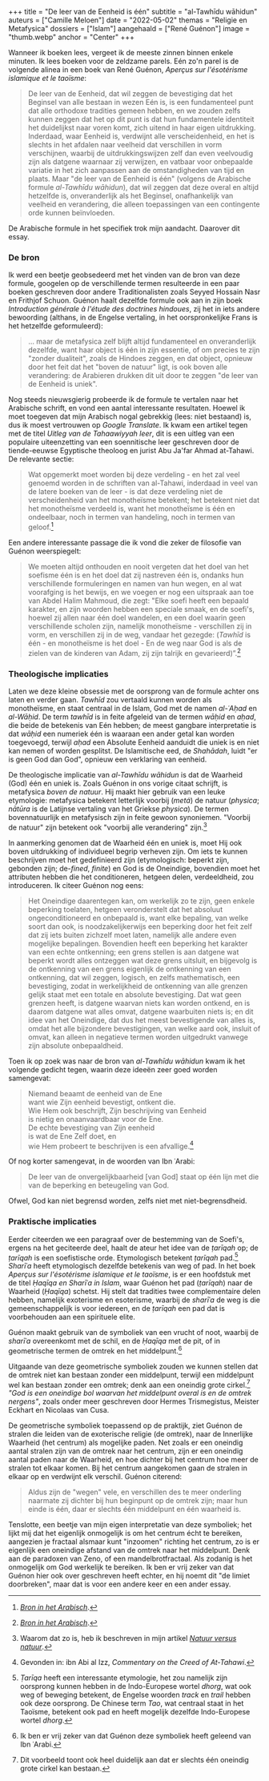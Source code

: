 +++
title = "De leer van de Eenheid is één"
subtitle = "al-Tawhīdu wāhidun"
auteurs = ["Camille Meloen"]
date = "2022-05-02"
themas = "Religie en Metafysica"
dossiers = ["Islam"]
aangehaald = ["René Guénon"]
image = "thumb.webp"
anchor = "Center"
+++


Wanneer ik boeken lees, vergeet ik de meeste zinnen binnen enkele minuten. Ik lees boeken voor de zeldzame parels. Eén zo'n parel is de volgende alinea in een boek van René Guénon, _Aperçus sur l'ésotérisme islamique et le taoïsme_:

>De leer van de Eenheid, dat wil zeggen de bevestiging dat het Beginsel van alle bestaan in wezen Eén is, is een fundamenteel punt dat alle orthodoxe tradities gemeen hebben, en we zouden zelfs kunnen zeggen dat het op dit punt is dat hun fundamentele identiteit het duidelijkst naar voren komt, zich uitend in haar eigen uitdrukking. Inderdaad, waar Eenheid is, verdwijnt alle verscheidenheid, en het is slechts in het afdalen naar veelheid dat verschillen in vorm verschijnen, waarbij de uitdrukkingswijzen zelf dan even veelvoudig zijn als datgene waarnaar zij verwijzen, en vatbaar voor onbepaalde variatie in het zich aanpassen aan de omstandigheden van tijd en plaats. Maar "de leer van de Eenheid is één" (volgens de Arabische formule _al-Tawhīdu wāhidun_), dat wil zeggen dat deze overal en altijd hetzelfde is, onveranderlijk als het Beginsel, onafhankelijk van veelheid en verandering, die alleen toepassingen van een contingente orde kunnen beïnvloeden.

De Arabische formule in het specifiek trok mijn aandacht. Daarover dit essay.


### De bron

Ik werd een beetje geobsedeerd met het vinden van de bron van deze formule, googelen op de verschillende termen resulteerde in een paar boeken geschreven door andere Traditionalisten zoals Seyyed Hossain Nasr en Frithjof Schuon. Guénon haalt dezelfde formule ook aan in zijn boek _Introduction générale à l'étude des doctrines hindoues_, zij het in iets andere bewoording (althans, in de Engelse vertaling, in het oorspronkelijke Frans is het hetzelfde geformuleerd):

>... maar de metafysica zelf blijft altijd fundamenteel en onveranderlijk dezelfde, want haar object is één in zijn essentie, of om precies te zijn "zonder dualiteit", zoals de Hindoes zeggen, en dat object, opnieuw door het feit dat het "boven de natuur" ligt, is ook boven alle verandering: de Arabieren drukken dit uit door te zeggen "de leer van de Eenheid is uniek".

Nog steeds nieuwsgierig probeerde ik de formule te vertalen naar het Arabische schrift, en vond een aantal interessante resultaten. Hoewel ik moet toegeven dat mijn Arabisch nogal gebrekkig (lees: niet bestaand) is, dus ik moest vertrouwen op _Google Translate_. Ik kwam een artikel tegen met de titel _Uitleg van de Tahaawiyyah leer_, dit is een uitleg van een populaire uiteenzetting van een soennitische leer geschreven door de tiende-eeuwse Egyptische theoloog en jurist Abu Ja'far Ahmad at-Tahawi. De relevante sectie:

>Wat opgemerkt moet worden bij deze verdeling - en het zal veel genoemd worden in de schriften van al-Tahawi, inderdaad in veel van de latere boeken van de leer - is dat deze verdeling niet de verscheidenheid van het monotheïsme betekent; het betekent niet dat het monotheïsme verdeeld is, want het monotheïsme is één en ondeelbaar, noch in termen van handeling, noch in termen van geloof.[^1]

Een andere interessante passage die ik vond die zeker de filosofie van Guénon weerspiegelt:

>We moeten altijd onthouden en nooit vergeten dat het doel van het soefisme één is en het doel dat zij nastreven één is, ondanks hun verschillende formuleringen en namen van hun wegen, en al wat voorafging is het bewijs, en we voegen er nog een uitspraak aan toe van Abdel Halim Mahmoud, die zegt: "Elke soefi heeft een bepaald karakter, en zijn woorden hebben een speciale smaak, en de soefi's, hoewel zij allen naar één doel wandelen, en een doel waarin geen verschillende scholen zijn, namelijk monotheïsme - verschillen zij in vorm, en verschillen zij in de weg, vandaar het gezegde: (_Tawhīd_ is één - en monotheïsme is het doel - En de weg naar God is als de zielen van de kinderen van Adam, zij zijn talrijk en gevarieerd)”.[^2]


### Theologische implicaties

Laten we deze kleine obsessie met de oorsprong van de formule achter ons laten en verder gaan. _Tawhīd_ zou vertaald kunnen worden als monotheïsme, en staat centraal in de Islam, God met de namen _al-ʿAḥad_ en _al-Wāḥid_. De term _tawhīd_ is in feite afgeleid van de termen _wāḥid_ en _aḥad_, die beide de betekenis van Eén hebben; de meest gangbare interpretatie is dat _wāḥid_ een numeriek één is waaraan een ander getal kan worden toegevoegd, terwijl _aḥad_ een Absolute Eenheid aanduidt die uniek is en niet kan nemen of worden gesplitst. De Islamitische eed, de _Shahādah_, luidt "er is geen God dan God", opnieuw een verklaring van eenheid.

De theologische implicatie van _al-Tawhīdu wāhidun_ is dat de Waarheid (God) één en uniek is. Zoals Guénon in ons vorige citaat schrijft, is metafysica _boven de natuur_. Hij maakt hier gebruik van een leuke etymologie: metafysica betekent letterlijk voorbij (_metá_) de natuur (_physica_; _nātūra_ is de Latijnse vertaling van het Griekse _physica_). De termen bovennatuurlijk en metafysisch zijn in feite gewoon synoniemen. "Voorbij de natuur" zijn betekent ook "voorbij alle verandering" zijn.[^3]

In aanmerking genomen dat de Waarheid één en uniek is, moet Hij ook boven uitdrukking of individueel begrip verheven zijn. Om iets te kunnen beschrijven moet het gedefinieerd zijn (etymologisch: beperkt zijn, gebonden zijn; de-*fined*, _finite_) en God is de Oneindige, bovendien moet het attributen hebben die het conditioneren, hetgeen delen, verdeeldheid, zou introduceren. Ik citeer Guénon nog eens:

>Het Oneindige daarentegen kan, om werkelijk zo te zijn, geen enkele beperking toelaten, hetgeen veronderstelt dat het absoluut ongeconditioneerd en onbepaald is, want elke bepaling, van welke soort dan ook, is noodzakelijkerwijs een beperking door het feit zelf dat zij iets buiten zichzelf moet laten, namelijk alle andere even mogelijke bepalingen. Bovendien heeft een beperking het karakter van een echte ontkenning; een grens stellen is aan datgene wat beperkt wordt alles ontzeggen wat deze grens uitsluit, en bijgevolg is de ontkenning van een grens eigenlijk de ontkenning van een ontkenning, dat wil zeggen, logisch, en zelfs mathematisch, een bevestiging, zodat in werkelijkheid de ontkenning van alle grenzen gelijk staat met een totale en absolute bevestiging. Dat wat geen grenzen heeft, is datgene waarvan niets kan worden ontkend, en is daarom datgene wat alles omvat, datgene waarbuiten niets is; en dit idee van het Oneindige, dat dus het meest bevestigende van alles is, omdat het alle bijzondere bevestigingen, van welke aard ook, insluit of omvat, kan alleen in negatieve termen worden uitgedrukt vanwege zijn absolute onbepaaldheid.

Toen ik op zoek was naar de bron van _al-Tawhīdu wāhidun_ kwam ik het volgende gedicht tegen, waarin deze ideeën zeer goed worden samengevat:

>Niemand beaamt de eenheid van de Ene<br>want wie Zijn eenheid bevestigt, ontkent die.<br>Wie Hem ook beschrijft, Zijn beschrijving van Eenheid<br>is nietig en onaanvaardbaar voor de Ene.<br>De echte bevestiging van Zijn eenheid<br>is wat de Ene Zelf doet, en<br>wie Hem probeert te beschrijven is een afvallige.[^4]

Of nog korter samengevat, in de woorden van Ibn ʿArabi:

>De leer van de onvergelijkbaarheid [van God] staat op één lijn met die van de beperking en beteugeling van God.

Ofwel, God kan niet begrensd worden, zelfs niet met niet-begrensdheid.


### Praktische implicaties

Eerder citeerden we een paragraaf over de bestemming van de Soefi's, ergens na het geciteerde deel, haalt de ateur het idee van de _ṭarīqah_ op; de _ṭarīqah_ is een soefistische orde. Etymologisch betekent _ṭarīqah_ pad.[^5] _Sharīʿa_ heeft etymologisch dezelfde betekenis van weg of pad. In het boek _Aperçus sur l'ésotérisme islamique et le taoïsme_, is er een hoofdstuk met de titel _Ḥaqīqa en Sharīʿa in Islam_, waar Guénon het pad (_ṭarīqah_) naar de Waarheid (_Ḥaqīqa_) schetst. Hij stelt dat tradities twee complementaire delen hebben, namelijk exoterisme en esoterisme, waarbij de _sharīʿa_ de weg is die gemeenschappelijk is voor iedereen, en de _ṭarīqah_ een pad dat is voorbehouden aan een spirituele elite.

Guénon maakt gebruik van de symboliek van een vrucht of noot, waarbij de _sharīʿa_ overeenkomt met de schil, en de _Ḥaqīqa_ met de pit, of in geometrische termen de omtrek en het middelpunt.[^6]

Uitgaande van deze geometrische symboliek zouden we kunnen stellen dat de omtrek niet kan bestaan zonder een middelpunt, terwijl een middelpunt wel kan bestaan zonder een omtrek; denk aan een oneindig grote cirkel.[^7] _"God is een oneindige bol waarvan het middelpunt overal is en de omtrek nergens"_, zoals onder meer geschreven door Hermes Trismegistus, Meister Eckhart en Nicolaas van Cusa.

De geometrische symboliek toepassend op de praktijk, ziet Guénon de stralen die leiden van de exoterische religie (de omtrek), naar de Innerlijke Waarheid (het centrum) als mogelijke paden. Net zoals er een oneindig aantal stralen zijn van de omtrek naar het centrum, zijn er een oneindig aantal paden naar de Waarheid, en hoe dichter bij het centrum hoe meer de stralen tot elkaar komen. Bij het centrum aangekomen gaan de stralen in elkaar op en verdwijnt elk verschil. Guénon citerend:

>Aldus zijn de "wegen" vele, en verschillen des te meer onderling naarmate zij dichter bij hun beginpunt op de omtrek zijn; maar hun einde is één, daar er slechts één middelpunt en één waarheid is.

Tenslotte, een beetje van mijn eigen interpretatie van deze symboliek; het lijkt mij dat het eigenlijk onmogelijk is om het centrum écht te bereiken, aangezien je fractaal alsmaar kunt "inzoomen" richting het centrum, zo is er eigenlijk een oneindige afstand van de omtrek naar het middelpunt. Denk aan de paradoxen van Zeno, of een mandelbrotfractaal. Als zodanig is het onmogelijk om God werkelijk te bereiken. Ik ben er vrij zeker van dat Guénon hier ook over geschreven heeft echter, en hij noemt dit "de limiet doorbreken", maar dat is voor een andere keer en een ander essay.


[^1]: _[Bron in het Arabisch](https://audio.islamweb.net/audio/index.php?page=FullContent&audioid=212161)_.
[^2]: _[Bron in het Arabisch]( http://alhesn.net/play-11741.html)_.
[^3]: Waarom dat zo is, heb ik beschreven in mijn artikel _[Natuur versus natuur](https://reactionair.nl/artikelen/natuur-versus-natuur/)_.
[^4]: Gevonden in: ibn Abi al Izz, _Commentary on the Creed of At-Tahawi_.
[^5]: _Ṭarīqa_ heeft een interessante etymologie, het zou namelijk zijn oorsprong kunnen hebben in de Indo-Europese wortel _dhorg_, wat ook weg of beweging betekent, de Engelse woorden _track_ en _trail_ hebben ook deze oorsprong. De Chinese term _Tao_, wat centraal staat in het Taoïsme, betekent ook pad en heeft mogelijk dezelfde Indo-Europese wortel _dhorg_.
[^6]: Ik ben er vrij zeker van dat Guénon deze symboliek heeft geleend van Ibn ʿArabi.
[^7]: Dit voorbeeld toont ook heel duidelijk aan dat er slechts één oneindig grote cirkel kan bestaan.
